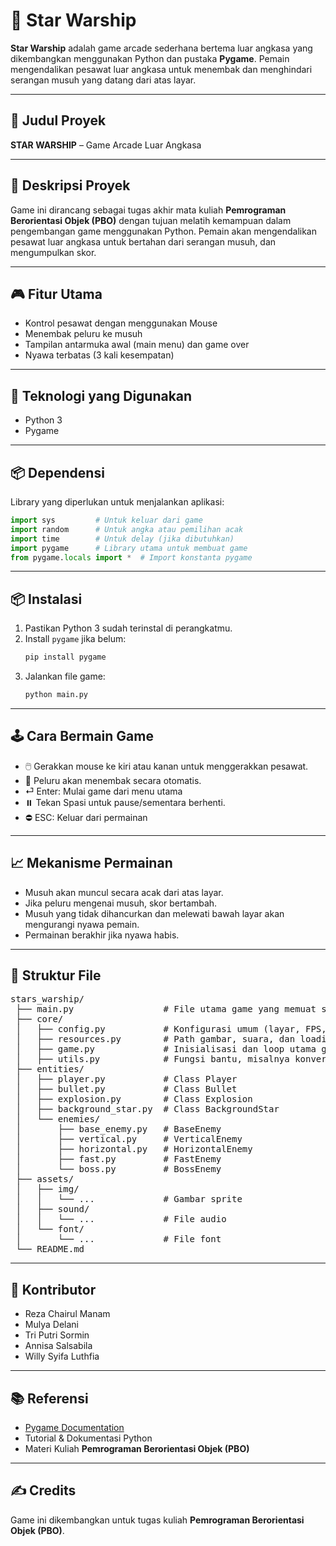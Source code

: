 # 🚀 Star Warship

**Star Warship** adalah game arcade sederhana bertema luar angkasa yang dikembangkan menggunakan Python dan pustaka **Pygame**. Pemain mengendalikan pesawat luar angkasa untuk menembak dan menghindari serangan musuh yang datang dari atas layar.

---

## 📌 Judul Proyek
**STAR WARSHIP** – Game Arcade Luar Angkasa

---

## 📃 Deskripsi Proyek
Game ini dirancang sebagai tugas akhir mata kuliah **Pemrograman Berorientasi Objek (PBO)** dengan tujuan melatih kemampuan dalam pengembangan game menggunakan Python. Pemain akan mengendalikan pesawat luar angkasa untuk bertahan dari serangan musuh, dan mengumpulkan skor.

---

## 🎮 Fitur Utama
- Kontrol pesawat dengan menggunakan Mouse
- Menembak peluru ke musuh
- Tampilan antarmuka awal (main menu) dan game over
- Nyawa terbatas (3 kali kesempatan)

---

## 🧰 Teknologi yang Digunakan
- Python 3
- Pygame

---

## 📦 Dependensi
Library yang diperlukan untuk menjalankan aplikasi:
```python
import sys         # Untuk keluar dari game
import random      # Untuk angka atau pemilihan acak
import time        # Untuk delay (jika dibutuhkan)
import pygame      # Library utama untuk membuat game
from pygame.locals import *  # Import konstanta pygame
```

---

## 📦 Instalasi
1. Pastikan Python 3 sudah terinstal di perangkatmu.
2. Install `pygame` jika belum:
   ```bash
   pip install pygame
   ```
3. Jalankan file game:
   ```bash
   python main.py
   ```

---

## 🕹️ Cara Bermain Game
- 🖱️ Gerakkan mouse ke kiri atau kanan untuk menggerakkan pesawat.
- 🔫 Peluru akan menembak secara otomatis.
- ⏎  Enter: Mulai game dari menu utama
- ⏸️ Tekan Spasi untuk pause/sementara berhenti.
- ⛔ ESC: Keluar dari permainan

---

## 📈 Mekanisme Permainan
- Musuh akan muncul secara acak dari atas layar.
- Jika peluru mengenai musuh, skor bertambah.
- Musuh yang tidak dihancurkan dan melewati bawah layar akan mengurangi nyawa pemain.
- Permainan berakhir jika nyawa habis.

---

## 📂 Struktur File
<pre>
stars_warship/
 ├── main.py                 # File utama game yang memuat semua logika permainan
 ├── core/
 │   ├── config.py           # Konfigurasi umum (layar, FPS, dll)
 │   ├── resources.py        # Path gambar, suara, dan loading-nya
 │   ├── game.py             # Inisialisasi dan loop utama game (kalau kamu pisahkan main loop)
 │   ├── utils.py            # Fungsi bantu, misalnya konversi, atau tools lain
 ├── entities/
 │   ├── player.py           # Class Player
 │   ├── bullet.py           # Class Bullet
 │   ├── explosion.py        # Class Explosion
 │   ├── background_star.py  # Class BackgroundStar
 │   └── enemies/
 │       ├── base_enemy.py   # BaseEnemy
 │       ├── vertical.py     # VerticalEnemy
 │       ├── horizontal.py   # HorizontalEnemy
 │       ├── fast.py         # FastEnemy
 │       └── boss.py         # BossEnemy
 ├── assets/
 │   ├── img/
 │   │   └── ...             # Gambar sprite
 │   ├── sound/
 │   │   └── ...             # File audio
 │   └── font/
 │       └── ...             # File font
 └── README.md
</pre>

---

## 👥 Kontributor
- Reza Chairul Manam
- Mulya Delani
- Tri Putri Sormin
- Annisa Salsabila
- Willy Syifa Luthfia

---

## 📚 Referensi
- [Pygame Documentation](https://www.pygame.org/docs/)
- Tutorial & Dokumentasi Python
- Materi Kuliah **Pemrograman Berorientasi Objek (PBO)**

---

## ✍️ Credits
Game ini dikembangkan untuk tugas kuliah **Pemrograman Berorientasi Objek (PBO)**.
